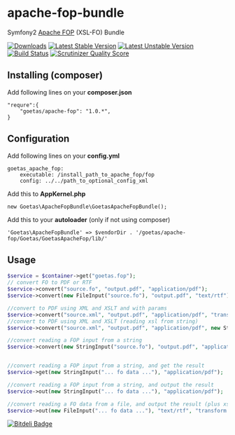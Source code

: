 apache-fop-bundle
==========

Symfony2 [Apache FOP](http://xmlgraphics.apache.org/fop/) (XSL-FO)  Bundle

[![Downloads](https://poser.pugx.org/goetas/apache-fop/d/total.png)](https://packagist.org/packages/goetas/apache-fop)
[![Latest Stable Version](https://poser.pugx.org/goetas/apache-fop/version.png)](https://packagist.org/packages/goetas/apache-fop)
[![Latest Unstable Version](https://poser.pugx.org/goetas/apache-fop/v/unstable.png)](https://packagist.org/packages/goetas/apache-fop)
[![Build Status](https://travis-ci.org/goetas/apache-fop.png?branch=master)](https://travis-ci.org/goetas/apache-fop)
[![Scrutinizer Quality Score](https://scrutinizer-ci.com/g/goetas/apache-fop/badges/quality-score.png?s=a53e4e834159a28faddac60e5b38be33db72c3f0)](https://scrutinizer-ci.com/g/goetas/apache-fop/)

Installing (composer)
--------------------

Add following lines on your **composer.json**
```
"requre":{
    "goetas/apache-fop": "1.0.*",
}
```


Configuration
--------------------

Add following lines on your **config.yml**
```
goetas_apache_fop:
    executable: /install_path_to_apache_fop/fop
    config: ../../path_to_optional_config_xml
```


Add this to **AppKernel.php**
```
new Goetas\ApacheFopBundle\GoetasApacheFopBundle();
```

Add this to your **autoloader** (only if not using composer)
```
'Goetas\ApacheFopBundle' => $vendorDir . '/goetas/apache-fop/Goetas/GoetasApacheFop/lib/'
```


Usage
--------------------

```php
$service = $container->get("goetas.fop");
// convert FO to PDF or RTF
$service->convert("source.fo", "output.pdf", "application/pdf");
$service->convert(new FileInput("source.fo"), "output.pdf", "text/rtf");

//convert to PDF using XML and XSLT and with params
$service->convert("source.xml", "output.pdf", "application/pdf", "transform.xsl", array("paramName"=>"paramValue"));
//convert to PDF using XML and XSLT (reading xsl from string)
$service->convert("source.xml", "output.pdf", "application/pdf", new StringInput(" ... xsl string ..."));

//convert reading a FOP input from a string
$service->convert(new StringInput("source.fo"), "output.pdf", "application/pdf");


//convert reading a FOP input from a string, and get the result
$service->get(new StringInput("... fo data ..."), "application/pdf");

//convert reading a FOP input from a string, and output the result
$service->out(new StringInput("... fo data ..."), "application/pdf");

//convert reading a FO data from a file, and output the result (plus xsl)
$service->out(new FileInput("... fo data ..."), "text/rtf", "transform.xsl", array("paramName"=>"paramValue"));


```


[![Bitdeli Badge](https://d2weczhvl823v0.cloudfront.net/goetas/apache-fop/trend.png)](https://bitdeli.com/free "Bitdeli Badge")

